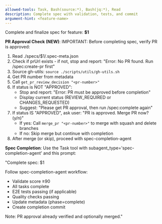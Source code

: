 ```yaml
---
allowed-tools: Task, Bash(source:*), Bash(jq:*), Read
description: Complete spec with validation, tests, and commit
argument-hint: <feature-name>
---
```


Complete and finalize spec for feature: **$1**

**PR Approval Check (NEW)**:
IMPORTANT: Before completing spec, verify PR is approved:

1. Read ./specs/$1/.spec-meta.json
2. Check if prUrl exists - if not, stop and report: "Error: No PR found. Run /spec:create-pr first"
3. Source gh-utils: `source ./scripts/utils/gh-utils.sh`
4. Get PR number from metadata
5. Call `get_pr_review_decision "<pr-number>"`
6. If status is NOT "APPROVED":
   - Stop and report: "Error: PR must be approved before completion"
   - Display current status (REVIEW_REQUIRED or CHANGES_REQUESTED)
   - Suggest: "Please get PR approval, then run /spec:complete again"
7. If status IS "APPROVED", ask user: "PR is approved. Merge PR now? (y/n)"
   - If yes: Call `merge_pr "<pr-number>"` to merge with squash and delete branches
   - If no: Skip merge but continue with completion
8. After merge (or skip), proceed with spec-completion-agent

**Spec Completion**:
Use the Task tool with subagent_type='spec-completion-agent' and this prompt:

"Complete spec: $1

Follow spec-completion-agent workflow:
- Validate score ≥90
- All tasks complete
- E2E tests passing (if applicable)
- Quality checks passing
- Update metadata (phase=complete)
- Create completion commit

Note: PR approval already verified and optionally merged."

